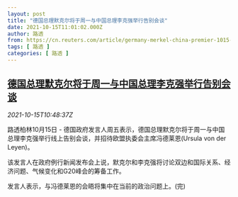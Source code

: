 ```yaml
---
layout: post
title: "德国总理默克尔将于周一与中国总理李克强举行告别会谈"
date: 2021-10-15T11:01:02.000Z
author: 路透
from: https://cn.reuters.com/article/germany-merkel-china-premier-1015-idCNKBS2H50XI
tags: [ 路透 ]
categories: [ 路透 ]
---
```

<!--1634295662000-->
[德国总理默克尔将于周一与中国总理李克强举行告别会谈](https://cn.reuters.com/article/germany-merkel-china-premier-1015-idCNKBS2H50XI)
------

<div>
<div><i>2021-10-15T10:48:37Z</i></div><p>路透柏林10月15日 - 德国政府发言人周五表示，德国总理默克尔将于周一与中国总理李克强举行线上告别会谈，并招待欧盟执委会主席冯德莱恩(Ursula von der Leyen)。</p><p>该发言人在政府例行新闻发布会上说，默克尔和李克强将讨论双边和国际关系、经济问题、气候变化和G20峰会的筹备工作。</p><p>发言人表示，与冯德莱恩的会晤将集中在当前的政治问题上。(完)</p>
</div>
